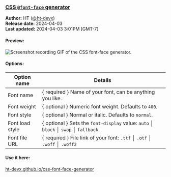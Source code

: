 ### [CSS `@font-face` generator](https://ht-devx.github.io/css-font-face-generator)

**Author:** HT ([@ ht-devx](https://github.com/ht-devx))\
**Release date:** 2024-04-03\
**Last updated:** 2024-04-03 3:01PM [GMT-7]

#### Preview:
![Screenshot recording GIF of the CSS font-face generator.](https://ht-devx.github.io/css-font-face-generator/demo.gif)

#### Options:

| Option name | Details |
| ----------- | ------- |
| Font name | { required } Name of your font, can be anything you like. |
| Font weight | { optional } Numeric font weight. Defaults to `400`. |
| Font style | { optional } Normal or italic. Defaults to `normal`. |
| Font load style | { optional } Sets the `font-display` value: `auto` │ `block` │ `swap` │ `fallback` |
| Font file URL | { required } File link of your font: `.ttf` │ `.otf` │ `.woff` │ `.woff2` |

#### Use it here:
[ht-devx.github.io/css-font-face-generator](https://ht-devx.github.io/css-font-face-generator)
